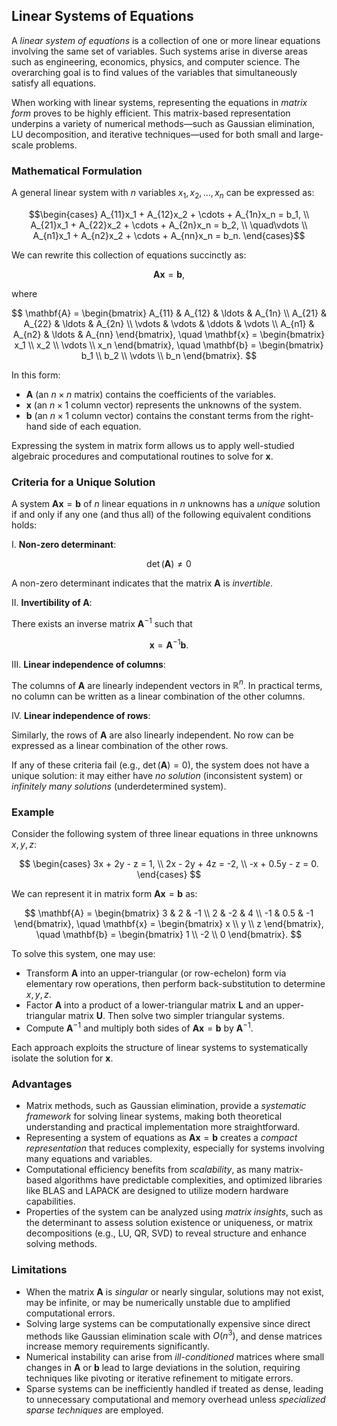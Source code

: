 ## Linear Systems of Equations

A *linear system of equations* is a collection of one or more linear equations involving the same set of variables. Such systems arise in diverse areas such as engineering, economics, physics, and computer science. The overarching goal is to find values of the variables that simultaneously satisfy all equations.

When working with linear systems, representing the equations in *matrix form* proves to be highly efficient. This matrix-based representation underpins a variety of numerical methods—such as Gaussian elimination, LU decomposition, and iterative techniques—used for both small and large-scale problems.

### Mathematical Formulation

A general linear system with $n$ variables $x_1, x_2, \ldots, x_n$ can be expressed as:

$$\begin{cases}
A_{11}x_1 + A_{12}x_2 + \cdots + A_{1n}x_n = b_1, \\
A_{21}x_1 + A_{22}x_2 + \cdots + A_{2n}x_n = b_2, \\
\quad\vdots \\
A_{n1}x_1 + A_{n2}x_2 + \cdots + A_{nn}x_n = b_n.
\end{cases}$$

We can rewrite this collection of equations succinctly as:

$$
\mathbf{A} \mathbf{x} = \mathbf{b},
$$

where

$$
\mathbf{A} = \begin{bmatrix}
A_{11} & A_{12} & \ldots & A_{1n} \\
A_{21} & A_{22} & \ldots & A_{2n} \\
\vdots & \vdots & \ddots & \vdots \\
A_{n1} & A_{n2} & \ldots & A_{nn}
\end{bmatrix},
\quad
\mathbf{x} = \begin{bmatrix}
x_1 \\
x_2 \\
\vdots \\
x_n
\end{bmatrix},
\quad
\mathbf{b} = \begin{bmatrix}
b_1 \\
b_2 \\
\vdots \\
b_n
\end{bmatrix}.
$$

In this form:

- $\mathbf{A}$ (an $n \times n$ matrix) contains the coefficients of the variables.
- $\mathbf{x}$ (an $n \times 1$ column vector) represents the unknowns of the system.
- $\mathbf{b}$ (an $n \times 1$ column vector) contains the constant terms from the right-hand side of each equation.

Expressing the system in matrix form allows us to apply well-studied algebraic procedures and computational routines to solve for $\mathbf{x}$.

### Criteria for a Unique Solution

A system $\mathbf{A}\mathbf{x} = \mathbf{b}$ of $n$ linear equations in $n$ unknowns has a *unique* solution if and only if any one (and thus all) of the following equivalent conditions holds:

I. **Non-zero determinant**: 

$$\det(\mathbf{A}) \neq 0$$  

A non-zero determinant indicates that the matrix $\mathbf{A}$ is *invertible*.

II. **Invertibility of $\mathbf{A}$**: 

There exists an inverse matrix $\mathbf{A}^{-1}$ such that  

$$
\mathbf{x} = \mathbf{A}^{-1}\mathbf{b}.
$$

III. **Linear independence of columns**: 

The columns of $\mathbf{A}$ are linearly independent vectors in $\mathbb{R}^n$. In practical terms, no column can be written as a linear combination of the other columns.

IV. **Linear independence of rows**: 

Similarly, the rows of $\mathbf{A}$ are also linearly independent. No row can be expressed as a linear combination of the other rows.

If any of these criteria fail (e.g., $\det(\mathbf{A}) = 0$), the system does not have a unique solution: it may either have *no solution* (inconsistent system) or *infinitely many solutions* (underdetermined system).

### Example

Consider the following system of three linear equations in three unknowns $x, y, z$:

$$
\begin{cases}
3x + 2y - z = 1, \\
2x - 2y + 4z = -2, \\
-x + 0.5y - z = 0.
\end{cases}
$$

We can represent it in matrix form $\mathbf{A}\mathbf{x} = \mathbf{b}$ as:

$$
\mathbf{A} = \begin{bmatrix}
3 & 2 & -1 \\
2 & -2 & 4 \\
-1 & 0.5 & -1
\end{bmatrix},
\quad
\mathbf{x} = \begin{bmatrix}
x \\
y \\
z
\end{bmatrix},
\quad
\mathbf{b} = \begin{bmatrix}
1 \\
-2 \\
0
\end{bmatrix}.
$$

To solve this system, one may use:

- Transform $\mathbf{A}$ into an upper-triangular (or row-echelon) form via elementary row operations, then perform back-substitution to determine $x, y, z$.
- Factor $\mathbf{A}$ into a product of a lower-triangular matrix $\mathbf{L}$ and an upper-triangular matrix $\mathbf{U}$. Then solve two simpler triangular systems.
- Compute $\mathbf{A}^{-1}$ and multiply both sides of $\mathbf{A}\mathbf{x} = \mathbf{b}$ by $\mathbf{A}^{-1}$.

Each approach exploits the structure of linear systems to systematically isolate the solution for $\mathbf{x}$.
### Advantages

- Matrix methods, such as Gaussian elimination, provide a *systematic framework* for solving linear systems, making both theoretical understanding and practical implementation more straightforward.
- Representing a system of equations as $\mathbf{A}\mathbf{x} = \mathbf{b}$ creates a *compact representation* that reduces complexity, especially for systems involving many equations and variables.
- Computational efficiency benefits from *scalability*, as many matrix-based algorithms have predictable complexities, and optimized libraries like BLAS and LAPACK are designed to utilize modern hardware capabilities.
- Properties of the system can be analyzed using *matrix insights*, such as the determinant to assess solution existence or uniqueness, or matrix decompositions (e.g., LU, QR, SVD) to reveal structure and enhance solving methods.

### Limitations

- When the matrix $\mathbf{A}$ is *singular* or nearly singular, solutions may not exist, may be infinite, or may be numerically unstable due to amplified computational errors.
- Solving large systems can be computationally expensive since direct methods like Gaussian elimination scale with $O(n^3)$, and dense matrices increase memory requirements significantly.
- Numerical instability can arise from *ill-conditioned* matrices where small changes in $\mathbf{A}$ or $\mathbf{b}$ lead to large deviations in the solution, requiring techniques like pivoting or iterative refinement to mitigate errors.
- Sparse systems can be inefficiently handled if treated as dense, leading to unnecessary computational and memory overhead unless *specialized sparse techniques* are employed.

